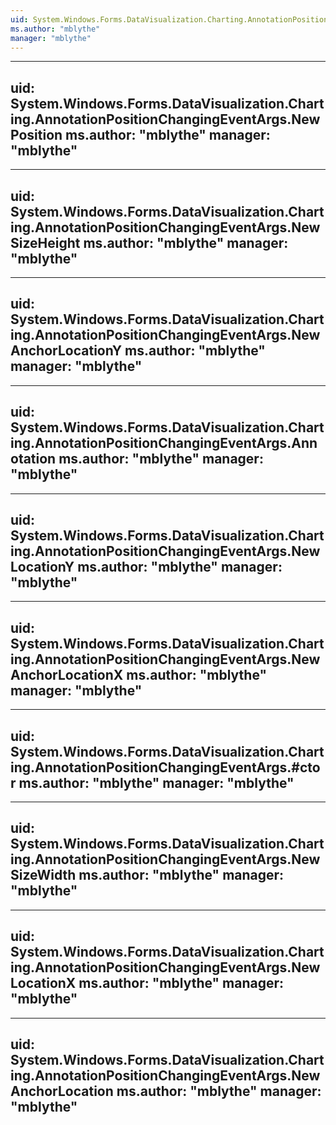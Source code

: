 ```yaml
---
uid: System.Windows.Forms.DataVisualization.Charting.AnnotationPositionChangingEventArgs
ms.author: "mblythe"
manager: "mblythe"
---
```


---
uid: System.Windows.Forms.DataVisualization.Charting.AnnotationPositionChangingEventArgs.NewPosition
ms.author: "mblythe"
manager: "mblythe"
---

---
uid: System.Windows.Forms.DataVisualization.Charting.AnnotationPositionChangingEventArgs.NewSizeHeight
ms.author: "mblythe"
manager: "mblythe"
---

---
uid: System.Windows.Forms.DataVisualization.Charting.AnnotationPositionChangingEventArgs.NewAnchorLocationY
ms.author: "mblythe"
manager: "mblythe"
---

---
uid: System.Windows.Forms.DataVisualization.Charting.AnnotationPositionChangingEventArgs.Annotation
ms.author: "mblythe"
manager: "mblythe"
---

---
uid: System.Windows.Forms.DataVisualization.Charting.AnnotationPositionChangingEventArgs.NewLocationY
ms.author: "mblythe"
manager: "mblythe"
---

---
uid: System.Windows.Forms.DataVisualization.Charting.AnnotationPositionChangingEventArgs.NewAnchorLocationX
ms.author: "mblythe"
manager: "mblythe"
---

---
uid: System.Windows.Forms.DataVisualization.Charting.AnnotationPositionChangingEventArgs.#ctor
ms.author: "mblythe"
manager: "mblythe"
---

---
uid: System.Windows.Forms.DataVisualization.Charting.AnnotationPositionChangingEventArgs.NewSizeWidth
ms.author: "mblythe"
manager: "mblythe"
---

---
uid: System.Windows.Forms.DataVisualization.Charting.AnnotationPositionChangingEventArgs.NewLocationX
ms.author: "mblythe"
manager: "mblythe"
---

---
uid: System.Windows.Forms.DataVisualization.Charting.AnnotationPositionChangingEventArgs.NewAnchorLocation
ms.author: "mblythe"
manager: "mblythe"
---
